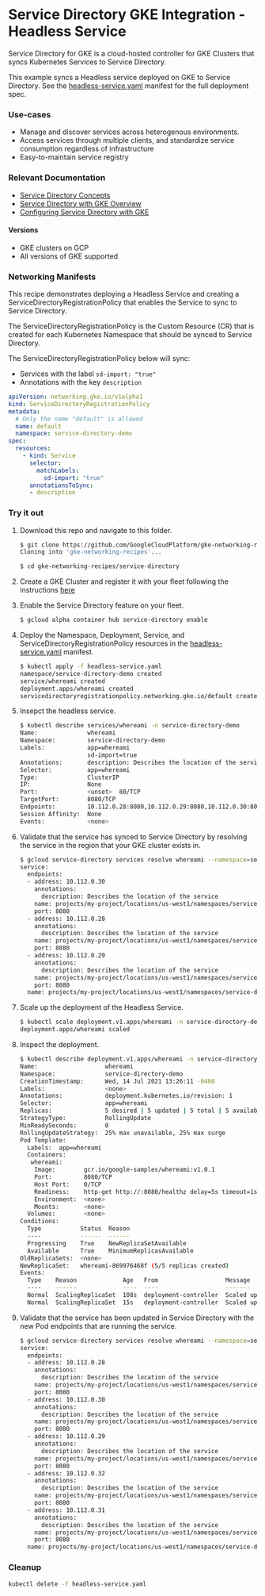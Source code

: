 # Service Directory GKE Integration - Headless Service

Service Directory for GKE is a cloud-hosted controller for GKE Clusters that
syncs Kubernetes Services to Service Directory.

This example syncs a Headless service deployed on GKE to Service Directory. See
the [headless-service.yaml](headless-service.yaml) manifest for the full
deployment spec.

### Use-cases

*   Manage and discover services across heterogenous environments.
*   Access services through multiple clients, and standardize service
    consumption regardless of infrastructure
*   Easy-to-maintain service registry

### Relevant Documentation

*   [Service Directory Concepts](https://cloud.google.com/service-directory/docs/concepts)
*   [Service Directory with GKE Overview](https://cloud.google.com/service-directory/docs/sd-gke-overview)
*   [Configuring Service Directory with GKE](https://cloud.google.com/service-directory/docs/configuring-sd-with-gke)

#### Versions

*   GKE clusters on GCP
*   All versions of GKE supported

### Networking Manifests

This recipe demonstrates deploying a Headless Service and creating a
ServiceDirectoryRegistrationPolicy that enables the Service to sync to Service
Directory.

The ServiceDirectoryRegistrationPolicy is the Custom Resource (CR) that is
created for each Kubernetes Namespace that should be synced to Service
Directory.

The ServiceDirectoryRegistrationPolicy below will sync:

*   Services with the label `sd-import: "true"`
*   Annotations with the key `description`

```yaml
apiVersion: networking.gke.io/v1alpha1
kind: ServiceDirectoryRegistrationPolicy
metadata:
  # Only the name "default" is allowed
  name: default
  namespace: service-directory-demo
spec:
  resources:
    - kind: Service
      selector:
        matchLabels:
          sd-import: "true"
      annotationsToSync:
      - description
```

### Try it out

1.  Download this repo and navigate to this folder.

    ```bash
    $ git clone https://github.com/GoogleCloudPlatform/gke-networking-recipes.git
    Cloning into 'gke-networking-recipes'...

    $ cd gke-networking-recipes/service-directory
    ```

1.  Create a GKE Cluster and register it with your fleet following the
    instructions
    [here](https://cloud.google.com/anthos/multicluster-management/connect/registering-a-cluster)

1.  Enable the Service Directory feature on your fleet.

    ```bash
    $ gcloud alpha container hub service-directory enable
    ```

1.  Deploy the Namespace, Deployment, Service, and
    ServiceDirectoryRegistrationPolicy resources in the
    [headless-service.yaml](headless-service.yaml) manifest.

    ```bash
    $ kubectl apply -f headless-service.yaml
    namespace/service-directory-demo created
    service/whereami created
    deployment.apps/whereami created
    servicedirectoryregistrationpolicy.networking.gke.io/default created
    ```

1.  Insepct the headless service.

    ```bash
    $ kubectl describe services/whereami -n service-directory-demo
    Name:              whereami
    Namespace:         service-directory-demo
    Labels:            app=whereami
                       sd-import=true
    Annotations:       description: Describes the location of the service
    Selector:          app=whereami
    Type:              ClusterIP
    IP:                None
    Port:              <unset>  80/TCP
    TargetPort:        8080/TCP
    Endpoints:         10.112.0.28:8080,10.112.0.29:8080,10.112.0.30:8080
    Session Affinity:  None
    Events:            <none>
    ```

1.  Validate that the service has synced to Service Directory by resolving the
    service in the region that your GKE cluster exists in.

    ```bash
    $ gcloud service-directory services resolve whereami --namespace=service-directory-demo --location=us-west1
    service:
      endpoints:
      - address: 10.112.0.30
        annotations:
          description: Describes the location of the service
        name: projects/my-project/locations/us-west1/namespaces/service-directory-demo/services/whereami/endpoints/my-cluster-2679379489
        port: 8080
      - address: 10.112.0.28
        annotations:
          description: Describes the location of the service
        name: projects/my-project/locations/us-west1/namespaces/service-directory-demo/services/whereami/endpoints/my-cluster-2140213467
        port: 8080
      - address: 10.112.0.29
        annotations:
          description: Describes the location of the service
        name: projects/my-project/locations/us-west1/namespaces/service-directory-demo/services/whereami/endpoints/my-cluster-4196602425
        port: 8080
      name: projects/my-project/locations/us-west1/namespaces/service-directory-demo/services/whereami
    ```

1.  Scale up the deployment of the Headless Service.

    ```bash
    $ kubectl scale deployment.v1.apps/whereami -n service-directory-demo --replicas=5
    deployment.apps/whereami scaled
    ```

1.  Inspect the deployment.

    ```bash
    $ kubectl describe deployment.v1.apps/whereami -n service-directory-demo
    Name:                   whereami
    Namespace:              service-directory-demo
    CreationTimestamp:      Wed, 14 Jul 2021 13:26:11 -0400
    Labels:                 <none>
    Annotations:            deployment.kubernetes.io/revision: 1
    Selector:               app=whereami
    Replicas:               5 desired | 5 updated | 5 total | 5 available | 0 unavailable
    StrategyType:           RollingUpdate
    MinReadySeconds:        0
    RollingUpdateStrategy:  25% max unavailable, 25% max surge
    Pod Template:
      Labels:  app=whereami
      Containers:
       whereami:
        Image:        gcr.io/google-samples/whereami:v1.0.1
        Port:         8080/TCP
        Host Port:    0/TCP
        Readiness:    http-get http://:8080/healthz delay=5s timeout=1s period=10s #success=1 #failure=3
        Environment:  <none>
        Mounts:       <none>
      Volumes:        <none>
    Conditions:
      Type           Status  Reason
      ----           ------  ------
      Progressing    True    NewReplicaSetAvailable
      Available      True    MinimumReplicasAvailable
    OldReplicaSets:  <none>
    NewReplicaSet:   whereami-869976468f (5/5 replicas created)
    Events:
      Type    Reason             Age   From                   Message
      ----    ------             ----  ----                   -------
      Normal  ScalingReplicaSet  108s  deployment-controller  Scaled up replica set whereami-869976468f to 3
      Normal  ScalingReplicaSet  15s   deployment-controller  Scaled up replica set whereami-869976468f to 5
    ```

1.  Validate that the service has been updated in Service Directory with the new
    Pod endpoints that are running the service.

    ```bash
    $ gcloud service-directory services resolve whereami --namespace=service-directory-demo --location=us-west1
    service:
      endpoints:
      - address: 10.112.0.28
        annotations:
          description: Describes the location of the service
        name: projects/my-project/locations/us-west1/namespaces/service-directory-demo/services/whereami/endpoints/my-cluster-2140213467
        port: 8080
      - address: 10.112.0.30
        annotations:
          description: Describes the location of the service
        name: projects/my-project/locations/us-west1/namespaces/service-directory-demo/services/whereami/endpoints/my-cluster-2679379489
        port: 8080
      - address: 10.112.0.29
        annotations:
          description: Describes the location of the service
        name: projects/my-project/locations/us-west1/namespaces/service-directory-demo/services/whereami/endpoints/my-cluster-4196602425
        port: 8080
      - address: 10.112.0.32
        annotations:
          description: Describes the location of the service
        name: projects/my-project/locations/us-west1/namespaces/service-directory-demo/services/whereami/endpoints/my-cluster-4262052618
        port: 8080
      - address: 10.112.0.31
        annotations:
          description: Describes the location of the service
        name: projects/my-project/locations/us-west1/namespaces/service-directory-demo/services/whereami/endpoints/my-cluster-1912131955
        port: 8080
      name: projects/my-project/locations/us-west1/namespaces/service-directory-demo/services/whereami
    ```

### Cleanup

```bash
kubectl delete -f headless-service.yaml
```

